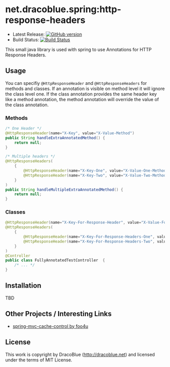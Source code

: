 # net.dracoblue.spring:http-response-headers

* Latest Release: [![GitHub version](https://badge.fury.io/gh/DracoBlue%2Fhttp-response-headers.png)](https://github.com/DracoBlue/http-response-headers/releases)
* Build Status: [![Build Status](https://secure.travis-ci.org/DracoBlue/http-response-headers.png?branch=master)](http://travis-ci.org/DracoBlue/http-response-headers)

This small java library is used with spring to use Annotations for HTTP Response Headers.

## Usage

You can specifiy `@HttpResponseHeader` and `@HttpResponseHeaders` for methods and classes. If an annotation
is visible on method level it will ignore the class level one. If the class annotation provides the same
header key like a method annotation, the method annotation will override the value of the class annotation.

### Methods

``` java
/* One Header */
@HttpResponseHeader(name="X-Key", value="X-Value-Method")
public String handleExtraAnnotatedMethod() {
    return null;
}

/* Multiple headers */
@HttpResponseHeaders(
    {
        @HttpResponseHeader(name="X-Key-One", value="X-Value-One-Method"),
        @HttpResponseHeader(name="X-Key-Two", value="X-Value-Two-Method")
    }
)
public String handleMultipleExtraAnnotatedMethod() {
    return null;
}
```

### Classes

``` java
@HttpResponseHeader(name="X-Key-For-Response-Header", value="X-Value-For-Response-Header-Class")
@HttpResponseHeaders(
    {
        @HttpResponseHeader(name="X-Key-For-Response-Headers-One", value="X-Value-For-Response-Headers-One-Class"),
        @HttpResponseHeader(name="X-Key-For-Response-Headers-Two", value="X-Value-For-Response-Headers-Two-Class")
    }
)
@Controller
public class FullyAnnotatedTestController  {
    /* ... */
}
```

## Installation

TBD

## Other Projects / Interesting Links

* [spring-mvc-cache-control by foo4u](https://github.com/foo4u/spring-mvc-cache-control)

## License

This work is copyright by DracoBlue (<http://dracoblue.net>) and licensed under the terms of MIT License.

